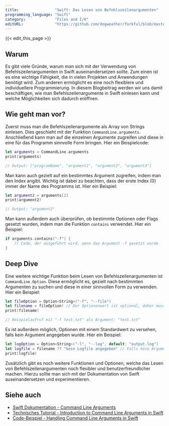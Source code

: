 ```yaml
---
title:                "Swift: Das Lesen von Befehlszeilenargumenten"
programming_language: "Swift"
category:             "Files and I/O"
editURL:              "https://github.com/dogweather/forkful/blob/master/content/de/swift/reading-command-line-arguments.md"
---
```


{{< edit_this_page >}}

## Warum

Es gibt viele Gründe, warum man sich mit der Verwendung von Befehlszeilenargumenten in Swift auseinandersetzen sollte. Zum einen ist es eine wichtige Fähigkeit, die in vielen Projekten und Anwendungen benötigt wird. Zum anderen ermöglicht es eine noch flexiblere und individuellere Programmierung. In diesem Blogbeitrag werden wir uns damit beschäftigen, wie man Befehlszeilenargumente in Swift einlesen kann und welche Möglichkeiten sich dadurch eröffnen.

## Wie geht man vor?

Zuerst muss man die Befehlszeilenargumente als Array von Strings einlesen. Dies geschieht mit der Funktion `CommandLine.arguments`. Anschließend kann man auf die einzelnen Argumente zugreifen und diese in eine für das Programm sinnvolle Form bringen. Hier ein Beispielcode:

```Swift
let arguments = CommandLine.arguments
print(arguments)

// Output: ["programName", "argument1", "argument2", "argument3"]
```

Man kann auch gezielt auf ein bestimmtes Argument zugreifen, indem man den Index angibt. Wichtig ist dabei zu beachten, dass der erste Index (0) immer der Name des Programms ist. Hier ein Beispiel:

```Swift
let argument2 = arguments[2]
print(argument2)

// Output: "argument2"
```

Man kann außerdem auch überprüfen, ob bestimmte Optionen oder Flags gesetzt wurden, indem man die Funktion `contains` verwendet. Hier ein Beispiel:

```Swift
if arguments.contains("-f") {
    // Code, der ausgeführt wird, wenn das Argument -f gesetzt wurde
}
```

## Deep Dive

Eine weitere wichtige Funktion beim Lesen von Befehlszeilenargumenten ist `CommandLine.Option`. Diese ermöglicht es, gezielt nach bestimmten Argumenten zu suchen und diese in einer sinnvollen Form zu verwenden. Hier ein Beispiel:

```Swift
let fileOption = Option<String>("-f", "--file")
let filename = fileOption! // Der Optionenwert ist optional, daher muss man ihn auspacken
print(filename)

// Beispielaufruf mit "-f test.txt" als Argument: "test.txt"
```

Es ist außerdem möglich, Optionen mit einem Standardwert zu versehen, falls kein Argument angegeben wurde. Hier ein Beispiel:

```Swift
let logOption = Option<String>("-l", "--log", default: "output.log")
let logfile = filename ?? "kein Logfile angegeben" // Falls kein Argument angegeben wurde, nimmt es den Standardwert "output.log"
print(logfile)
```

Zusätzlich gibt es noch weitere Funktionen und Optionen, welche das Lesen von Befehlszeilenargumenten noch flexibler und benutzerfreundlicher machen. Hierzu sollte man sich mit der Dokumentation von Swift auseinandersetzen und experimentieren.

## Siehe auch

- [Swift Dokumentation - Command Line Arguments](https://docs.swift.org/swift-book/LanguageGuide/TheBasics.html#ID522)
- [Technisches Tutorial - Introduction to Command Line Arguments in Swift](https://medium.com/@jamesrochabrun/fun-with-command-line-arguments-in-swift-9f6ba12dc201)
- [Code-Beispiel - Handling Command Line Arguments in Swift](https://gist.github.com/dstalzer/23196be4b101ca18b9b6)